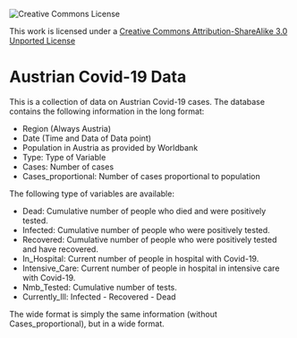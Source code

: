 ![Creative Commons License](https://i.creativecommons.org/l/by-sa/3.0/88x31.png)

This work is licensed under a [Creative Commons Attribution-ShareAlike 3.0 Unported License](http://creativecommons.org/licenses/by-sa/3.0/)

# Austrian Covid-19 Data

This is a collection of data on Austrian Covid-19 cases. The database contains the following information in the long format:

- Region (Always Austria)
- Date (Time and Data of Data point)
- Population in Austria as provided by Worldbank
- Type: Type of Variable
- Cases: Number of cases
- Cases_proportional: Number of cases proportional to population

The following type of variables are available:
- Dead: Cumulative number of people who died and were positively tested.          
- Infected: Cumulative number of people who were positively tested.
- Recovered: Cumulative number of people who were positively tested and have recovered.      
- In_Hospital: Current number of people in hospital with Covid-19.
- Intensive_Care: Current number of people in hospital in intensive care with Covid-19.
- Nmb_Tested: Cumulative number of tests.
- Currently_Ill: Infected - Recovered - Dead


The wide format is simply the same information (without Cases_proportional), but in a wide format.